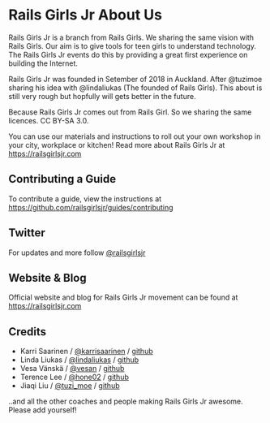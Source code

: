 # Rails Girls Jr About Us

Rails Girls Jr is a branch from Rails Girls. We sharing the same vision with Rails Girls. Our aim is to give tools for teen girls to understand technology. The Rails Girls Jr events do this by providing a great first experience on building the Internet.

Rails Girls Jr was founded in Setember of 2018 in Auckland. After @tuzimoe sharing his idea with @lindaliukas (The founded of Rails Girls). This about is still very rough but hopfully will gets better in the future.

Because Rails Girls Jr comes out from Rails Girl. So we sharing the same licences. CC BY-SA 3.0.   

You can use our materials and instructions to roll out your own workshop in your city, workplace or kitchen! Read more about Rails Girls Jr at https://railsgirlsjr.com

## Contributing a Guide

To contribute a guide, view the instructions at https://github.com/railsgirlsjr/guides/contributing

## Twitter

For updates and more follow [@railsgirlsjr](https://twitter.com/railsgirlsjr)

## Website & Blog

Official website and blog for Rails Girls Jr movement can be found at https://railsgirlsjr.com


## Credits

* Karri Saarinen / [@karrisaarinen](https://twitter.com/karrisaarinen) / [github](http://github.com/ksaa)
* Linda Liukas / [@lindaliukas](https://twitter.com/lindaliukas) / [github](http://github.com/lindaliukas)
* Vesa Vänskä / [@vesan](https://twitter.com/vesan) / [github](http://github.com/vesan)
* Terence Lee / [@hone02](https://twitter.com/hone02) / [github](http://github.com/hone)
* Jiaqi Liu / [@tuzi_moe](https://twitter.com/tuzi_moe) / [github](http://github.com/tuzimoe)

..and all the other coaches and people making Rails Girls Jr awesome. Please add yourself!
